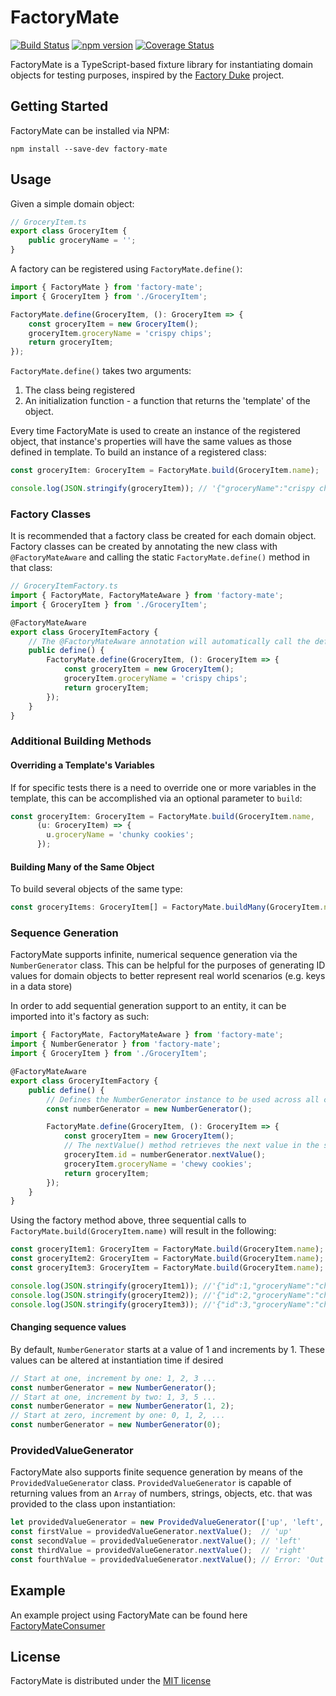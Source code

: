 # FactoryMate
[![Build Status](https://travis-ci.org/rwaskiewicz/factory-mate.svg?branch=develop)](https://travis-ci.org/rwaskiewicz/factory-mate)
[![npm version](https://badge.fury.io/js/factory-mate.svg)](https://badge.fury.io/js/factory-mate)
[![Coverage Status](https://coveralls.io/repos/github/rwaskiewicz/factory-mate/badge.svg?branch=develop)](https://coveralls.io/github/rwaskiewicz/factory-mate?branch=develop)

FactoryMate is a TypeScript-based fixture library for instantiating domain objects for testing purposes, inspired by 
the [Factory Duke](https://github.com/regis-leray/factory_duke) project.

## Getting Started

FactoryMate can be installed via NPM:
```
npm install --save-dev factory-mate
```

## Usage

Given a simple domain object:

``` typescript
// GroceryItem.ts
export class GroceryItem {
    public groceryName = '';
}
```
A factory can be registered using `FactoryMate.define()`:

``` typescript
import { FactoryMate } from 'factory-mate';
import { GroceryItem } from './GroceryItem';

FactoryMate.define(GroceryItem, (): GroceryItem => {
    const groceryItem = new GroceryItem();
    groceryItem.groceryName = 'crispy chips';
    return groceryItem;
});
```

`FactoryMate.define()` takes two arguments:
1. The class being registered 
2. An initialization function - a function that returns the 'template' of the object. 

Every time FactoryMate is used to create an instance of the registered object, that instance's properties will have the same values as those defined in template. To build an instance of a registered class:

``` typescript
const groceryItem: GroceryItem = FactoryMate.build(GroceryItem.name);

console.log(JSON.stringify(groceryItem)); // '{"groceryName":"crispy chips"}'
```

### Factory Classes
It is recommended that a factory class be created for each domain object.  Factory classes can  be created by annotating the new class with `@FactoryMateAware` and calling the static `FactoryMate.define()` method in that class:
``` typescript
// GroceryItemFactory.ts
import { FactoryMate, FactoryMateAware } from 'factory-mate';
import { GroceryItem } from './GroceryItem';

@FactoryMateAware
export class GroceryItemFactory {
    // The @FactoryMateAware annotation will automatically call the define() function at runtime
    public define() { 
        FactoryMate.define(GroceryItem, (): GroceryItem => {
            const groceryItem = new GroceryItem();
            groceryItem.groceryName = 'crispy chips';
            return groceryItem;
        });
    }
}
```

### Additional Building Methods
#### Overriding a Template's Variables
If for specific tests there is a need to override one or more variables in the template, this can be accomplished via an optional parameter to `build`:

``` typescript
const groceryItem: GroceryItem = FactoryMate.build(GroceryItem.name,
      (u: GroceryItem) => {
        u.groceryName = 'chunky cookies';
      });
```

#### Building Many of the Same Object
To build several objects of the same type:
``` typescript
const groceryItems: GroceryItem[] = FactoryMate.buildMany(GroceryItem.name, 3);
```

### Sequence Generation
FactoryMate supports infinite, numerical sequence generation via the ```NumberGenerator``` class.  This can be helpful for the purposes of generating ID values for domain objects to better represent real world scenarios (e.g. keys in a data store) 

In order to add sequential generation support to an entity, it can be imported into it's factory as such:
``` typescript
import { FactoryMate, FactoryMateAware } from 'factory-mate';
import { NumberGenerator } from 'factory-mate';
import { GroceryItem } from './GroceryItem';

@FactoryMateAware
export class GroceryItemFactory {
    public define() {
        // Defines the NumberGenerator instance to be used across all calls to FactoryMate.build(GroceryItem.name);
        const numberGenerator = new NumberGenerator();

        FactoryMate.define(GroceryItem, (): GroceryItem => {
            const groceryItem = new GroceryItem();
            // The nextValue() method retrieves the next value in the sequence
            groceryItem.id = numberGenerator.nextValue();
            groceryItem.groceryName = 'chewy cookies';
            return groceryItem;
        });
    }
}
```
Using the factory method above, three sequential calls to ```FactoryMate.build(GroceryItem.name)``` will result in the following:

``` typescript
const groceryItem1: GroceryItem = FactoryMate.build(GroceryItem.name);
const groceryItem2: GroceryItem = FactoryMate.build(GroceryItem.name);
const groceryItem3: GroceryItem = FactoryMate.build(GroceryItem.name);

console.log(JSON.stringify(groceryItem1)); //'{"id":1,"groceryName":"chewy cookies"}'
console.log(JSON.stringify(groceryItem2)); //'{"id":2,"groceryName":"chewy cookies"}'
console.log(JSON.stringify(groceryItem3)); //'{"id":3,"groceryName":"chewy cookies"}'
```
#### Changing sequence values
By default, ```NumberGenerator``` starts at a value of 1 and increments by 1.  These values can be altered at instantiation time if desired
``` typescript
// Start at one, increment by one: 1, 2, 3 ...
const numberGenerator = new NumberGenerator();
// Start at one, increment by two: 1, 3, 5 ...
const numberGenerator = new NumberGenerator(1, 2);
// Start at zero, increment by one: 0, 1, 2, ...
const numberGenerator = new NumberGenerator(0);
```

### ProvidedValueGenerator

FactoryMate also supports finite sequence generation by means of the `ProvidedValueGenerator` class. `ProvidedValueGenerator` is capable of returning values from an `Array` of numbers, strings, objects, etc. that was provided to the class upon instantiation:

``` typescript
let providedValueGenerator = new ProvidedValueGenerator(['up', 'left', 'right']);
const firstValue = providedValueGenerator.nextValue();  // 'up'
const secondValue = providedValueGenerator.nextValue(); // 'left'
const thirdValue = providedValueGenerator.nextValue();  // 'right'
const fourthValue = providedValueGenerator.nextValue(); // Error: 'Out of bounds!'
```

## Example
An example project using FactoryMate can be found here [FactoryMateConsumer](https://github.com/rwaskiewicz/factory-mate-consumer)

## License
FactoryMate is distributed under the [MIT license](https://opensource.org/licenses/MIT)
